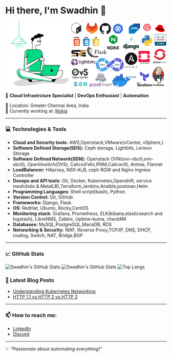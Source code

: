 # Hi there, I'm Swadhin 👋

![](https://github.com/swadhin4431/swadhin4431/blob/main/%40Swadhin%20pattnaik%20Email%20swadhin.png)

🚀 **Cloud Infrastrcture Specialist** | **DevOps Enthusiast** | **Automation**

📍 Location: Greater Chennai Area, India  
💼 Currently working at: [Nokia](https://www.nokia.com)

---

### 💻 Technologies & Tools
- **Cloud and Security tools:** AWS,Openstack,VMware(vCenter, vSphere,)
- **Software Defined Storage(SDS):** Ceph storage, Lightbits, Lenevo Storage
- **Software Defined Network(SDN):** Openstack OVN(ovn-nbctl,ovn-sbctl), OpenVswitch(OVS), Calico(Felix,IPAM,Calicoctl), Antrea, Flannel
- **LoadBalancer:** HAproxy, NSX-ALB, ceph RGW and Nginx Ingress Controller
- **Devops and API tools:** Git, Docker, Kubernetes,Openshift, service mesh(Istio & MetalLB),Terraform,Jenkins,Ansible,postman,Helm
- **Programming Languages:** Shell script(bash), Python
- **Version Control:** Git, GitHub
- **Frameworks:** Django, Flask
- **OS:** RedHat, Ubuntu, Rocky,CentOS
- **Monitoring stack:** Grafana, Prometheus, ELK(kibana,elasticsearch and logstash), LibreNMS, Zabbix, Uptime-kuma, checkMK
- **Databases:** MySQL,PostgreSQL,MariaDB, RDS
- **Networking & Security:** WAF, Reverse Proxy,TCP/IP, DNS, DHCP, routing, Switch, NAT, Bridge,BGP


---

### 📈 GitHub Stats
![Swadhin's GitHub Stats](https://github-readme-stats.vercel.app/api?username=swadhin&show_icons=true&theme=radical)
![Swadhin's GitHub Stats](https://github-readme-stats.vercel.app/api?username=swadhin4431&show_icons=true&theme=radical)
![Top Langs](https://github-readme-stats.vercel.app/api/top-langs/?username=swadhin4431&layout=compact&theme=radical)


### 📝 Latest Blog Posts
- [Understanding Kubernetes Networking](https://www.linkedin.com/pulse/kubernetes-networking-beginners-guide-swadhin-pattnaik-rg3tc/)
- [HTTP 1.1 vs HTTP 2 vs HTTP 3](https://www.linkedin.com/pulse/http-10-vs-11-20-30-swadhin-pattnaik/)


---

### 📫 How to reach me:
- [LinkedIn](https://www.linkedin.com/in/swadhin-pattnaik/)
- [Discord](https://discord.com/swadhin)

---

✨ *“Passionate about automating everything!”*
